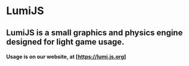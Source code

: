 # LumiJS
## LumiJS is a small graphics and physics engine designed for light game usage.
#### Usage is on our website, at [https://lumi.js.org]
